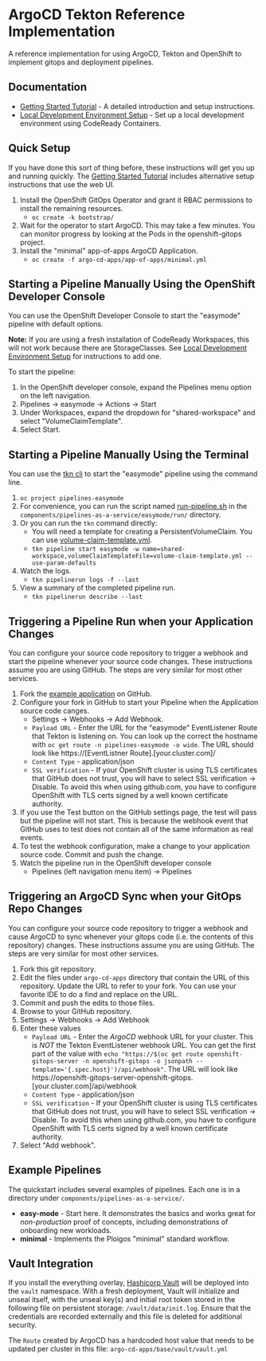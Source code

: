 # ArgoCD Tekton Reference Implementation

A reference implementation for using ArgoCD, Tekton and OpenShift to implement gitops and deployment pipelines.

## Documentation
* [Getting Started Tutorial](https://ploigos.github.io/argocd-tekton-reference/) - A detailed introduction and setup instructions.
* [Local Development Environment Setup](https://github.com/ploigos/argocd-tekton-reference/blob/main/docs/Local_Dev_Environment.md) - Set up a local development environment using CodeReady Containers.

## Quick Setup
If you have done this sort of thing before, these instructions will get you up and running quickly. The [Getting Started Tutorial](https://ploigos.github.io/argocd-tekton-reference/) includes alternative setup instructions that use the web UI.
1. Install the OpenShift GitOps Operator and grant it RBAC permissions to install the remaining resources.
   * `oc create -k bootstrap/`
2. Wait for the operator to start ArgoCD. This may take a few minutes. You can monitor progress by looking at the Pods in the openshift-gitops project.
3. Install the "minimal" app-of-apps ArgoCD Application.
   * `oc create -f argo-cd-apps/app-of-apps/minimal.yml`

## Starting a Pipeline Manually Using the OpenShift Developer Console
You can use the OpenShift Developer Console to start the "easymode" pipeline with default options.

**Note:** If you are using a fresh installation of CodeReady Workspaces, this will not work because there are StorageClasses. 
See [Local Development Environment Setup](./docs/Local_Dev_Environment.md#Creating-a-Default-Storage-Class) for instructions to add one.

To start the pipeline:
1. In the OpenShift developer console, expand the Pipelines menu option on the left navigation.
2. Pipelines -> easymode -> Actions -> Start
3. Under Workspaces, expand the dropdown for "shared-workspace" and select "VolumeClaimTemplate". 
4. Select Start.

## Starting a Pipeline Manually Using the Terminal
You can use the [tkn cli](https://github.com/tektoncd/cli) to start the "easymode" pipeline using the command line.
1. `oc project pipelines-easymode`
2. For convenience, you can run the script named [run-pipeline.sh](https://raw.githubusercontent.com/ploigos/argocd-tekton-reference/main/components/pipelines-as-a-service/easymode/run/run-pipeline.sh) in the `components/pipelines-as-a-service/easymode/run/` directory.
3. Or you can run the `tkn` command directly: 
   * You will need a template for creating a PersistentVolumeClaim. You can use [volume-claim-template.yml](https://raw.githubusercontent.com/ploigos/argocd-tekton-reference/main/components/pipelines-as-a-service/easymode/run/volume-claim-template.yml).
   * `tkn pipeline start easymode -w name=shared-workspace,volumeClaimTemplateFile=volume-claim-template.yml --use-param-defaults`
4. Watch the logs.
   * `tkn pipelinerun logs -f --last`
5. View a summary of the completed pipeline run.
   * `tkn pipelinerun describe --last`

## Triggering a Pipeline Run when your Application Changes
You can configure your source code repository to trigger a webhook and start the pipeline whenever your source code changes. These instructions assume you are using GitHub. The steps are very similar for most other services.
1. Fork the [example application](https://github.com/ploigos-reference-apps/pipelines-vote-api) on GitHub.
2. Configure your fork in  GitHub to start your Pipeline when the Application source code canges.
   * Settings -> Webhooks -> Add Webhook.
   * `Payload URL` - Enter the URL for the "easymode" EventListener Route that Tekton is listening on. You can look up the correct the hostname with `oc get route -n pipelines-easymode -o wide`. The URL should look like https://[EventListner Route].[your.cluster.com]/
   * `Content Type` - application/json
   * `SSL verification` - If your OpenShift cluster is using TLS certificates that GitHub does not trust, you will have to select SSL verification -> Disable. To avoid this when using github.com, you have to configure OpenShift with TLS certs signed by a well known certificate authority.
3. If you use the Test button on the GitHub settings page, the test will pass but the pipeline will not start. This is because the webhook event that GitHub uses to test does not contain all of the same information as real events.
4. To test the webhook configuration, make a change to your application source code. Commit and push the change.
5. Watch the pipeline run in the OpenShift developer console
   * Pipelines (left navigation menu item) -> Pipelines

## Triggering an ArgoCD Sync when your GitOps Repo Changes
You can configure your source code repository to trigger a webhook and cause ArgoCD to sync whenever your gitops code (i.e. the contents of this repository) changes. These instructions assume you are using GitHub. The steps are very similar for most other services.
1. Fork this git repository.
2. Edit the files under `argo-cd-apps` directory that contain the URL of this repository. Update the URL to refer to your fork. You can use your favorite IDE to do a find and replace on the URL.
3. Commit and push the edits to those files.
4. Browse to your GitHub repository.
5. Settings -> Webhooks -> Add Webhook
6. Enter these values
   * `Payload URL` - Enter the *ArgoCD* webhook URL for your cluster. This is *NOT* the Tekton EventListener webhook URL. You can get the first part of the value with `echo "https://$(oc get route openshift-gitops-server -n openshift-gitops -o jsonpath --template='{.spec.host}')/api/webhook"`. The URL will look like https://openshift-gitops-server-openshift-gitops.[your.cluster.com]/api/webhook
   * `Content Type` - application/json
   * `SSL verification` - If your OpenShift cluster is using TLS certificates that GitHub does not trust, you will have to select SSL verification -> Disable. To avoid this when using github.com, you have to configure OpenShift with TLS certs signed by a well known certificate authority.
7. Select "Add webhook".

## Example Pipelines
The quickstart includes several examples of pipelines.
Each one is in a directory under `components/pipelines-as-a-service/`.

* **easy-mode** - Start here. It demonstrates the basics and works great for *non-production* proof of concepts, including demonstrations of onboarding new workloads.
* **minimal** - Implements the Ploigos "minimal" standard workflow.

## Vault Integration
If you install the everything overlay, [Hashicorp Vault](https://github.com/hashicorp/vault) will be deployed into the `vault` namespace. With a fresh deployment, Vault will initialize and unseal itself, with the unseal key(s) and initial root token stored in the following file on persistent storage: `/vault/data/init.log`. Ensure that the credentials are recorded externally and this file is deleted for additional security.

The `Route` created by ArgoCD has a hardcoded host value that needs to be updated per cluster in this file: `argo-cd-apps/base/vault/vault.yml`
